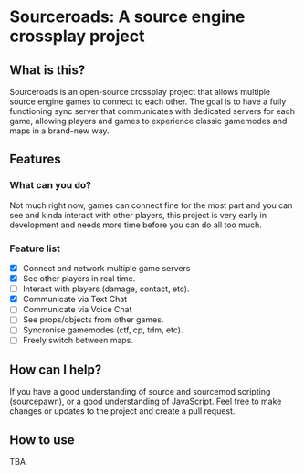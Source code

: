 # Sourceroads: A source engine crossplay project

## What is this?

Sourceroads is an open-source crossplay project that allows multiple source engine games to connect to each other. The goal is to have a fully functioning sync server that communicates with dedicated servers for each game, allowing players and games to experience classic gamemodes and maps in a brand-new way.

## Features

### What can you do?

Not much right now, games can connect fine for the most part and you can see and kinda interact with other players, this project is very early in development and needs more time before you can do all too much.

### Feature list

* [x] Connect and network multiple game servers
* [x] See other players in real time.
* [ ] Interact with players (damage, contact, etc).
* [x] Communicate via Text Chat
* [ ] Communicate via Voice Chat
* [ ] See props/objects from other games.
* [ ] Syncronise gamemodes (ctf, cp, tdm, etc).
* [ ] Freely switch between maps.

## How can I help?

If you have a good understanding of source and sourcemod scripting (sourcepawn), or a good understanding of JavaScript. Feel free to make changes or updates to the project and create a pull request.

## How to use

TBA
